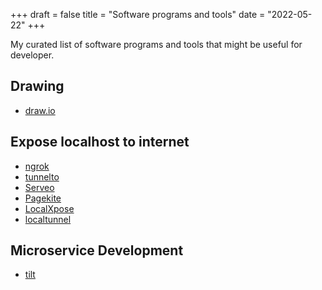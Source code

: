 +++
draft = false
title = "Software programs and tools"
date = "2022-05-22"
+++

My curated list of software programs and tools that might be useful for developer.

<!--more-->

## Drawing

- [draw.io](https://github.com/jgraph/drawio-desktop/releases)

## Expose localhost to internet

- [ngrok](https://ngrok.com/)
- [tunnelto](https://tunnelto.dev/)
- [Serveo](http://serveo.net/)
- [Pagekite](https://pagekite.net/)
- [LocalXpose](https://localxpose.io/)
- [localtunnel](https://theboroer.github.io/localtunnel-www/)

## Microservice Development

- [tilt](https://tilt.dev/)
